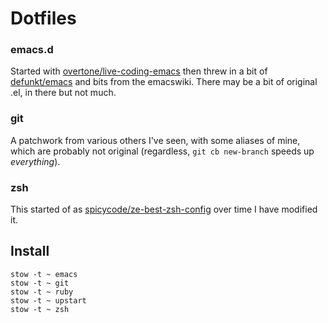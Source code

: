 # Dotfiles

### emacs.d

Started with [overtone/live-coding-emacs][liv] then threw in a bit of
[defunkt/emacs][def] and bits from the emacswiki. There may be a bit of original
.el, in there but not much.

### git

A patchwork from various others I've seen, with some aliases of mine, which are
probably not original (regardless, `git cb new-branch` speeds up _everything_).

### zsh

This started of as [spicycode/ze-best-zsh-config][zsh] over time I have modified
it.


## Install

    stow -t ~ emacs
    stow -t ~ git
    stow -t ~ ruby
    stow -t ~ upstart
    stow -t ~ zsh

[zsh]: https://github.com/spicycode/ze-best-zsh-config
[liv]: https://github.com/overtone/live-coding-emacs
[def]: https://github.com/defunkt/emacs
